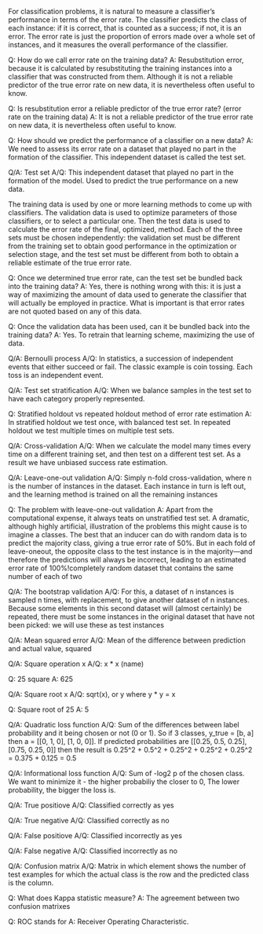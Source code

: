 For classification problems, it is natural to measure a classifier’s performance in terms of the error rate. The classifier predicts the class of each instance: if it is correct, that is counted as a success; if not, it is an error. The error rate is just the proportion of errors made over a whole set of instances, and it measures the overall performance of the classifier.

Q: How do we call error rate on the training data?
A: Resubstitution error, because it is calculated by resubstituting the training instances into a classifier that was constructed from them. Although it is not a reliable predictor of the true error rate on new data, it is nevertheless often useful to know.

Q: Is resubstitution error	a reliable predictor of the true error rate? (error rate on the training data)
A: It is not a reliable predictor of the true error rate on new data, it is nevertheless often useful to know.

Q: How should we predict the performance of a classifier on a new data?
A: We need to assess its error rate on a dataset that played no part in the formation of the classifier. This independent dataset is called the test set.

Q/A: Test set
A/Q: This independent dataset that played no part in the formation of the model. Used to predict the true performance on a new data.

The training data is used by one or more learning methods to come up with classifiers. The validation data is used to optimize parameters of those classifiers, or to select a particular one. Then the test data is used to calculate the error rate of the final, optimized, method. Each of the three sets must be chosen independently: the validation set must be different from the training set to obtain good performance in the optimization or selection stage, and the test set must be different from both to obtain a reliable estimate of the true error rate.

Q: Once we determined true error rate, can the test set be bundled back into the training data?
A: Yes, there is nothing wrong with this: it is just a way of maximizing the amount of data used to generate the classifier that will actually be employed in practice. What is important is that error rates are not quoted based on any of this data.

Q: Once the validation data has been used, can it be bundled back into the training data?
A: Yes. To retrain that learning scheme, maximizing the use of data.

Q/A: Bernoulli process
A/Q: In statistics, a succession of independent events that either succeed or fail. The classic example is coin tossing. Each toss is an independent event.

Q/A: Test set stratification
A/Q: When we balance samples in the test set to have each category properly represented.

Q: Stratified holdout vs repeated holdout method of error rate estimation
A: In stratified holdout we test once, with balanced test set. In repeated holdout we test multiple times on multiple test sets.

Q/A: Cross-validation
A/Q: When we calculate the model many times every time on a different training set, and then test on a different test set. As a result we have unbiased success rate estimation.

Q/A: Leave-one-out validation
A/Q: Simply n-fold cross-validation, where n is the number of instances in the dataset. Each instance in turn is left out, and the learning method is trained on all the remaining instances

Q: The problem with leave-one-out validation
A: Apart from the computational expense, it always teats on unstratified test set. A dramatic, although highly artificial, illustration of the problems this might cause is to imagine a classes. The best that an inducer can do with random data is to predict the majority class, giving a true error rate of 50%. But in each fold of leave-oneout, the opposite class to the test instance is in the majority—and therefore the predictions will always be incorrect, leading to an estimated error rate of 100%!completely random dataset that contains the same number of each of two

Q/A: The bootstrap validation
A/Q: For this, a dataset of n instances is sampled n times, with replacement, to give another dataset of n instances. Because some elements in this second dataset will (almost certainly) be repeated, there must be some instances in the original dataset that have not been picked: we will use these as test instances

Q/A: Mean squared error
A/Q: Mean of the difference between prediction and actual value, squared

Q/A: Square operation x
A/Q: x * x (name)

Q: 25 square
A: 625

Q/A: Square root x
A/Q: sqrt(x), or y where y * y = x

Q: Square root of 25
A: 5

Q/A: Quadratic loss function
A/Q: Sum of the differences between label probability and it being chosen or not (0 or 1). So if 3 classes, y_true = [b, a] then a = [[0, 1, 0], [1, 0, 0]]. If predicted probabilities are [[0.25, 0.5, 0.25], [0.75, 0.25, 0]] then the result is 0.25^2 + 0.5^2 + 0.25^2 + 0.25^2 + 0.25^2 = 0.375 + 0.125 = 0.5

Q/A: Informational loss function
A/Q: Sum of -log2 p of the chosen class. We want to minimize it - the higher probabiliy the closer to 0, The lower probability, the bigger the loss is.

Q/A: True positiove
A/Q: Classified correctly as yes

Q/A: True negative
A/Q: Classified correctly as no

Q/A: False positiove
A/Q: Classified incorrectly as yes

Q/A: False negative
A/Q: Classified incorrectly as no

Q/A: Confusion matrix
A/Q: Matrix in which element shows the number of test examples for which the actual class is the row and the predicted class is the column.

Q: What does Kappa statistic measure?
A: The agreement between two confusion matrixes

Q: ROC stands for
A: Receiver Operating Characteristic.